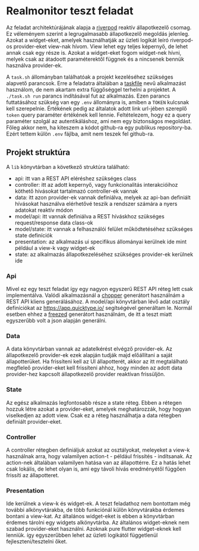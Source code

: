 # Realmonitor teszt feladat

Az feladat architektúrájának alapja a [riverpod](https://pub.dev/packages/riverpod) reaktív állapotkezelő csomag. Ez véleményem szerint a legrugalmasabb állapotkezelő megoldás jelenleg. Azokat a widget-eket, amelyek használhatják az üzleti logikát leíró riverpod-os provider-eket view-nak hívom. View lehet egy teljes képernyő, de lehet annak csak egy része is. Azokat a widget-eket fogom widget-nek hívni, melyek csak az átadoott paraméterektől függnek és a nincsenek bennük használva provider-ek. 

A `task.sh` állományban találhatóak a projekt kezeléséhez szükséges alapvető parancsok. Erre a feladatra általában a [taskfile](https://taskfile.dev) nevű alkalmazást használom, de nem akartam extra függőséggel terhelni a projektet. A `./task.sh run` parancs indításával fut az alkalmazás. Ezen parancs futtatásához szükség van egy `.env` állományra is, amiben a `TOKEN` kulcsnak kell szerepelnie. Értékének pedig az általatok adott link url-jében szereplő `token` query paraméter értékének kell lennie. Feltételezem, hogy ez a query paraméter szolgál az autentikáláshoz, ami nem egy biztonságos megoldást. Főleg akkor nem, ha kiteszem a kódot github-ra egy publikus repository-ba. Ezért tettem külön `.env` fájlba, amit nem teszek fel github-ra.

## Projekt struktúra

A `lib` könyvtárban a következő struktúra található:

- api: itt van a REST API eléréshez szükséges class
- controller: itt az adott kepernyő, vagy funkcionalitás interakcióihoz köthető hívásokat tartalmazó controller-ek vannak
- data: itt azon provider-ek vannak definiálva, melyek az api-ban definiált hívásokat használva elérhetővé teszik a rendszer számára a nyers adatokat reaktív módon
- model/api: itt vannak definiálva a REST híváskhoz szükséges request/response data class-ok 
- model/state: itt vannak a felhasználói felület működtetéséhez szükséges state definíciók
- presentation: az alkalmazás ui specifikus állományai kerülnek ide mint például a view-k vagy widget-ek
- state: az alkalmazás állapotkezeléséhez szükséges provider-ek kerülnek ide

### Api

Mivel ez egy teszt feladat így egy nagyon egyszerű REST API réteg lett csak implementálva. Valódi alkalmazásnál a [chopper](https://pub.dev/packages/chopper) generátort használnám a REST API kliens generálásához. A model/api könyvtárban lévő adat osztály definíciókat az <https://app.quicktype.io/> segítségével generáltam le. Normál esetben ehhez a [freezed](https://pub.dev/packages/freezed) generátort használnám, de itt a teszt miatt egyszerűbb volt a json alapján generálni.

### Data

A data könyvtárban vannak az adatelkérést elvégző provider-ek. Az állapotkezelő provider-ek ezek alapján tudják majd előállítani a saját állapotterüket. Ha frissíteni kell az UI állapotterét, akkor az itt megtalálható megfleleő provider-eket kell frissíteni ahhoz, hogy minden az adott data provider-hez kapcsolt állapotkezelő provider reaktívan frissüljön.

### State

Az egész alkalmazás legfontosabb része a state réteg. Ebben a rétegen hozzuk létre azokat a provider-eket, amelyek meghatározzák, hogy hogyan viselkedjen az adott view. Csak ez a réteg használhatja a data rétegben definiált provider-eket.

### Controller

A controller rétegben definiáljuk azokat az osztályokat, meleyeket a view-k használnak arra, hogy valamilyen action-t - például frissítés - indítsanak. Az action-nek általában valamilyen hatása van az állapottérre. Ez a hatás lehet csak lokális, de lehet olyan is, ami egy távoli hívás eredményétől függően frissíti az állapotteret.

### Presentation

Ide kerülnek a view-k és widget-ek. A teszt feladathoz nem bontottam még további alkönyvtárakba, de több funkciónál külön könyvtárakba érdemes bontani a view-kat. Az általános widget-eket is ebben a könyvtárban érdemes tárolni egy widgets alkönyvtárba. Az általános widget-eknek nem szabad provider-eket használni. Azoknak pure flutter widget-eknek kell lenniük. így egyszerűbben lehet az üzleti logikától függetlenül fejleszteni/tesztelni őket.
